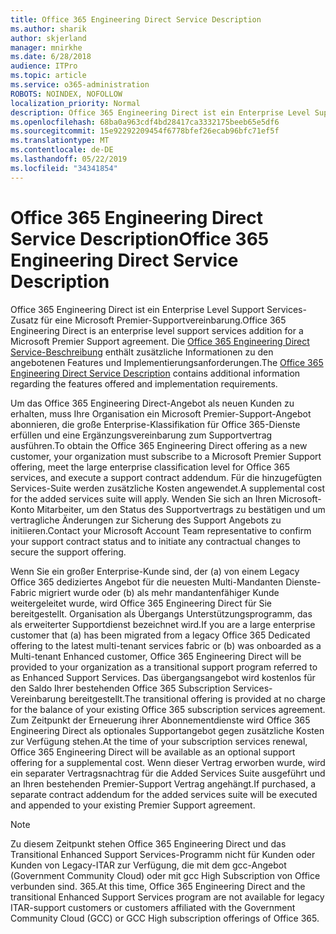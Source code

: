```yaml
---
title: Office 365 Engineering Direct Service Description
ms.author: sharik
author: skjerland
manager: mnirkhe
ms.date: 6/28/2018
audience: ITPro
ms.topic: article
ms.service: o365-administration
ROBOTS: NOINDEX, NOFOLLOW
localization_priority: Normal
description: Office 365 Engineering Direct ist ein Enterprise Level Support Services-Zusatz für eine Microsoft Premier-Supportvereinbarung. Die Office 365 Engineering Direct Service-Beschreibung enthält zusätzliche Informationen zu den angebotenen Features und Implementierungsanforderungen.
ms.openlocfilehash: 68ba0a963cdf4bd28417ca3332175beeb65e5df6
ms.sourcegitcommit: 15e92292209454f6778bfef26ecab96bfc71ef5f
ms.translationtype: MT
ms.contentlocale: de-DE
ms.lasthandoff: 05/22/2019
ms.locfileid: "34341854"
---
```

# <a name="office-365-engineering-direct-service-description"></a><span data-ttu-id="a2078-104">Office 365 Engineering Direct Service Description</span><span class="sxs-lookup"><span data-stu-id="a2078-104">Office 365 Engineering Direct Service Description</span></span>

<span data-ttu-id="a2078-105">Office 365 Engineering Direct ist ein Enterprise Level Support Services-Zusatz für eine Microsoft Premier-Supportvereinbarung.</span><span class="sxs-lookup"><span data-stu-id="a2078-105">Office 365 Engineering Direct is an enterprise level support services addition for a Microsoft Premier Support agreement.</span></span> <span data-ttu-id="a2078-106">Die [Office 365 Engineering Direct Service-Beschreibung](https://github.com/MicrosoftDocs/OfficeDocs-O365ServiceDescriptions/blob/master/Office%20365%20Engineering%20Direct%20-%20Svc%20Desc%20(25mar2019).pdf) enthält zusätzliche Informationen zu den angebotenen Features und Implementierungsanforderungen.</span><span class="sxs-lookup"><span data-stu-id="a2078-106">The [Office 365 Engineering Direct Service Description](https://github.com/MicrosoftDocs/OfficeDocs-O365ServiceDescriptions/blob/master/Office%20365%20Engineering%20Direct%20-%20Svc%20Desc%20(25mar2019).pdf) contains additional information regarding the features offered and implementation requirements.</span></span>

<span data-ttu-id="a2078-107">Um das Office 365 Engineering Direct-Angebot als neuen Kunden zu erhalten, muss Ihre Organisation ein Microsoft Premier-Support-Angebot abonnieren, die große Enterprise-Klassifikation für Office 365-Dienste erfüllen und eine Ergänzungsvereinbarung zum Supportvertrag ausführen.</span><span class="sxs-lookup"><span data-stu-id="a2078-107">To obtain the Office 365 Engineering Direct offering as a new customer, your organization must subscribe to a Microsoft Premier Support offering, meet the large enterprise classification level for Office 365 services, and execute a support contract addendum.</span></span> <span data-ttu-id="a2078-108">Für die hinzugefügten Services-Suite werden zusätzliche Kosten angewendet.</span><span class="sxs-lookup"><span data-stu-id="a2078-108">A supplemental cost for the added services suite will apply.</span></span> <span data-ttu-id="a2078-109">Wenden Sie sich an Ihren Microsoft-Konto Mitarbeiter, um den Status des Supportvertrags zu bestätigen und um vertragliche Änderungen zur Sicherung des Support Angebots zu initiieren.</span><span class="sxs-lookup"><span data-stu-id="a2078-109">Contact your Microsoft Account Team representative to confirm your support contract status and to initiate any contractual changes to secure the support offering.</span></span> 

<span data-ttu-id="a2078-110">Wenn Sie ein großer Enterprise-Kunde sind, der (a) von einem Legacy Office 365 dediziertes Angebot für die neuesten Multi-Mandanten Dienste-Fabric migriert wurde oder (b) als mehr mandantenfähiger Kunde weitergeleitet wurde, wird Office 365 Engineering Direct für Sie bereitgestellt. Organisation als Übergangs Unterstützungsprogramm, das als erweiterter Supportdienst bezeichnet wird.</span><span class="sxs-lookup"><span data-stu-id="a2078-110">If you are a large enterprise customer that (a) has been migrated from a legacy Office 365 Dedicated offering to the latest multi-tenant services fabric or (b) was onboarded as a Multi-tenant Enhanced customer, Office 365 Engineering Direct will be provided to your organization as a transitional support program referred to as Enhanced Support Services.</span></span> <span data-ttu-id="a2078-111">Das übergangsangebot wird kostenlos für den Saldo Ihrer bestehenden Office 365 Subscription Services-Vereinbarung bereitgestellt.</span><span class="sxs-lookup"><span data-stu-id="a2078-111">The transitional offering is provided at no charge for the balance of your existing Office 365 subscription services agreement.</span></span> <span data-ttu-id="a2078-112">Zum Zeitpunkt der Erneuerung ihrer Abonnementdienste wird Office 365 Engineering Direct als optionales Supportangebot gegen zusätzliche Kosten zur Verfügung stehen.</span><span class="sxs-lookup"><span data-stu-id="a2078-112">At the time of your subscription services renewal, Office 365 Engineering Direct will be available as an optional support offering for a supplemental cost.</span></span> <span data-ttu-id="a2078-113">Wenn dieser Vertrag erworben wurde, wird ein separater Vertragsnachtrag für die Added Services Suite ausgeführt und an Ihren bestehenden Premier-Support Vertrag angehängt.</span><span class="sxs-lookup"><span data-stu-id="a2078-113">If purchased, a separate contract addendum for the added services suite will be executed and appended to your existing Premier Support agreement.</span></span>

> [!NOTE]
> <span data-ttu-id="a2078-114">Zu diesem Zeitpunkt stehen Office 365 Engineering Direct und das Transitional Enhanced Support Services-Programm nicht für Kunden oder Kunden von Legacy-ITAR zur Verfügung, die mit dem gcc-Angebot (Government Community Cloud) oder mit gcc High Subscription von Office verbunden sind. 365.</span><span class="sxs-lookup"><span data-stu-id="a2078-114">At this time, Office 365 Engineering Direct and the transitional Enhanced Support Services program are not available for legacy ITAR-support customers or customers affiliated with the Government Community Cloud (GCC) or GCC High subscription offerings of Office 365.</span></span>
